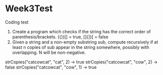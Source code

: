 # Week3Test
Coding test
1. Create a program which checks if the string has the correct order of parenthesis/brackets. ({})[] = true, []{]}[ = false
2. Given a string and a non-empty substring sub, compute recursively if at least n copies of sub appear in the string somewhere, possibly with overlapping. N will be non-negative.

strCopies("catcowcat", "cat", 2) → true
strCopies("catcowcat", "cow", 2) → false
strCopies("catcowcat", "cow", 1) → true
